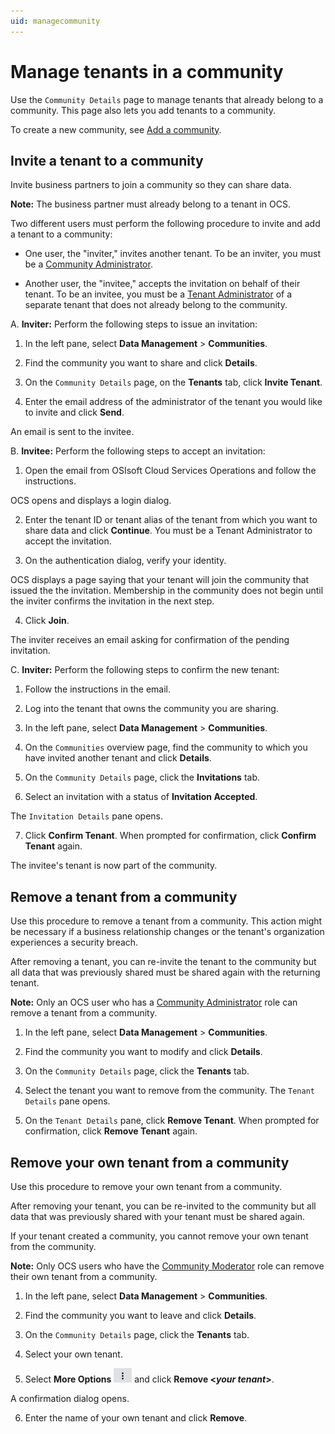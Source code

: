 ```yaml
---
uid: managecommunity
---
```


# Manage tenants in a community

Use the `Community Details` page to manage tenants that already belong to a community. This page also lets you add tenants to a community.

To create a new community, see [Add a community](xref:add-community).

## Invite a tenant to a community

Invite business partners to join a community so they can share data. 

**Note:** The business partner must already belong to a tenant in OCS.

Two different users must perform the following procedure to invite and add a tenant to a community:

- One user, the "inviter," invites another tenant. To be an inviter, you must be a [Community Administrator](xref:communityroles#community-administrator).

- Another user, the "invitee," accepts the invitation on behalf of their tenant. To be an invitee, you must be a [Tenant Administrator](xref:communityroles#tenant-administrator) of a separate tenant that does not already belong to the community.

A. **Inviter:** Perform the following steps to issue an invitation:

1. In the left pane, select **Data Management** > **Communities**.

2. Find the community you want to share and click **Details**.

3. On the `Community Details` page, on the **Tenants** tab, click **Invite Tenant**.

4. Enter the email address of the administrator of the tenant you would like to invite and click **Send**.

  An email is sent to the invitee.

B. **Invitee:** Perform the following steps to accept an invitation:

1. Open the email from OSIsoft Cloud Services Operations and follow the instructions.

  OCS opens and displays a login dialog.

2. Enter the tenant ID or tenant alias of the tenant from which you want to share data and click **Continue**. You must be a Tenant Administrator to accept the invitation.

3. On the authentication dialog, verify your identity.

  OCS displays a page saying that your tenant will join the community that issued the the invitation. Membership in the community does not begin until the inviter confirms the invitation in the next step.

4. Click **Join**.

  The inviter receives an email asking for confirmation of the pending invitation.

C. **Inviter:** Perform the following steps to confirm the new tenant:

1. Follow the instructions in the email.

2. Log into the tenant that owns the community you are sharing.

3. In the left pane, select **Data Management** > **Communities**.

4. On the `Communities` overview page, find the community to which you have invited another tenant and click **Details**.

5. On the `Community Details` page, click the **Invitations** tab.

6. Select an invitation with a status of **Invitation Accepted**.

  The `Invitation Details` pane opens.

7. Click **Confirm Tenant**. When prompted for confirmation, click **Confirm Tenant** again.

  The invitee's tenant is now part of the community.

## Remove a tenant from a community

Use this procedure to remove a tenant from a community. This action might be necessary if a business relationship changes or the tenant's organization experiences a security breach.

After removing a tenant, you can re-invite the tenant to the community but all data that was previously shared must be shared again with the returning tenant.

**Note:** Only an OCS user who has a [Community Administrator](xref:communityroles#community-administrator) role can remove a tenant from a community.  

1. In the left pane, select **Data Management** > **Communities**.

2. Find the community you want to modify and click **Details**.

3. On the `Community Details` page, click the **Tenants** tab.

4. Select the tenant you want to remove from the community. The `Tenant Details` pane opens. 

5. On the `Tenant Details` pane, click **Remove Tenant**. When prompted for confirmation, click **Remove Tenant** again.

## Remove your own tenant from a community

Use this procedure to remove your own tenant from a community.

After removing your tenant, you can be re-invited to the community but all data that was previously shared with your tenant must be shared again.

If your tenant created a community, you cannot remove your own tenant from the community.

**Note:** Only OCS users who have the [Community Moderator](xref:communityroles#community-moderator) role can remove their own tenant from a community.

1. In the left pane, select **Data Management** > **Communities**.

2. Find the community you want to leave and click **Details**.

3. On the `Community Details` page, click the **Tenants** tab.

4. Select your own tenant.

5. Select **More Options** ![More Options](images\more-options.png "More Options") and click **Remove \<*your tenant*\>**.

  A confirmation dialog opens.

6. Enter the name of your own tenant and click **Remove**.
